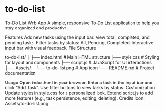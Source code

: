 # to-do-list

To-Do List Web App
A simple, responsive To-Do List application to help you stay organized and productive.

Features
Add new tasks using the input bar.
View total, completed, and pending tasks.
Filter tasks by status: All, Pending, Completed.
Interactive input bar with visual feedback.
File Structure

to-do-list/
│
├── index.html        # Main HTML structure
├── style.css         # Styling for layout and components
├── script.js         # JavaScript for UI interactions
├── Assets/
│   └── to-do-list.png # App icon
└── README.md         # Project documentation

Usage
Open index.html in your browser.
Enter a task in the input bar and click "Add Task".
Use filter buttons to view tasks by status.
Customization
Update styles in style.css for a personalized look.
Extend script.js to add more features (e.g., task persistence, editing, deleting).
Credits
Icon: Assets/to-do-list.png
